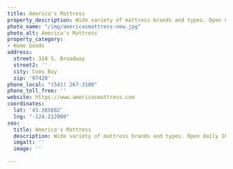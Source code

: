 ```yaml
---
title: America's Mattress
property_description: Wide variety of mattress brands and types. Open daily 10am-6pm
photo_name: "/img/americasmattress-new.jpg"
photo_alt: America's Mattress
property_category:
- Home Goods
address:
  street: 310 S. Broadway
  street2: ''
  city: Coos Bay
  zip: '97420'
phone_local: "(541) 267-3100"
phone_toll_free: ''
website: https://www.americasmattress.com
coordinates:
  lat: '43.365682'
  lng: "-124.212900"
seo:
  title: America's Mattress
  description: Wide variety of mattress brands and types. Open daily 10am-6pm
  imgalt: ''
  image: ''

---
```

